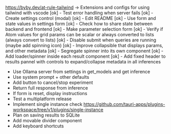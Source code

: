 https://byby.dev/at-rule-tailwind -> Extensions and configs for using tailwind with vscode
[ok] - Test error handling when server fails
[ok] - Create settings control (modal)
[ok] - Edit README
[ok] - Use form and state values in settings form
[ok] - Check how to share state between backend and frontend
[ok] - Make parameter selection form
[ok] - Verify if Atom values for grid params can be scalar or always converted to lists
(always convert to lists)
[ok] - Disable submit when queries are running (maybe add spinning icon)
[ok] - Improve collapsible that displays params, and other metadata
[ok] - Segregate spinner into its own component
[ok] - Add loader/spinner inside each result component
[ok] - Add fixed header to results pannel with controls to expand/collapse metadata in all inferences

- Use Ollama server from settings in get_models and get inference
- Use system prompt + other defaults
- Add button to cancel/stop experiment
- Return full response from inference
- If form is reset, display instructions
- Test a multiplatform release
- Implement single instance check https://github.com/tauri-apps/plugins-workspace/tree/v1/plugins/single-instance
- Plan on saving results to SQLite
- Add movable divider component
- Add keyboard shortcuts
